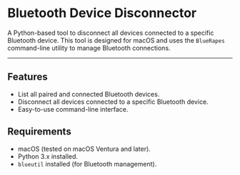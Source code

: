 # Bluetooth Device Disconnector

A Python-based tool to disconnect all devices connected to a specific Bluetooth device. This tool is designed for macOS and uses the `BlueRapes` command-line utility to manage Bluetooth connections.


---


## Features

- List all paired and connected Bluetooth devices.
- Disconnect all devices connected to a specific Bluetooth device.
- Easy-to-use command-line interface.



## Requirements

- macOS (tested on macOS Ventura and later).
- Python 3.x installed.
- `blueutil` installed (for Bluetooth management).
